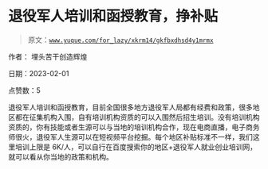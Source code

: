 # 退役军人培训和函授教育，挣补贴

> 原文：[`www.yuque.com/for_lazy/xkrm14/gkfbxdhsd4y1mrmx`](https://www.yuque.com/for_lazy/xkrm14/gkfbxdhsd4y1mrmx)



作者： 埋头苦干创造辉煌 

日期：2023-02-01 

点赞数：5 

退役军人培训和函授教育，目前全国很多地方退役军人局都有经费和政策，很多地区都在征集机构入围，自有培训机构资质的可以入围然后招生培训。没有培训机构资质的，你有技能或者生源可以与当地的培训机构合作，现在电商直播，电子商务师很火，退役军人生源可以在短视频平台挖掘。每个地区补贴标准不一样，我们这里培训上限是 6K/人，可以自行在百度搜索你的地区+退役军人就业创业培训网，就可以看从你当地的政策和机构。 

